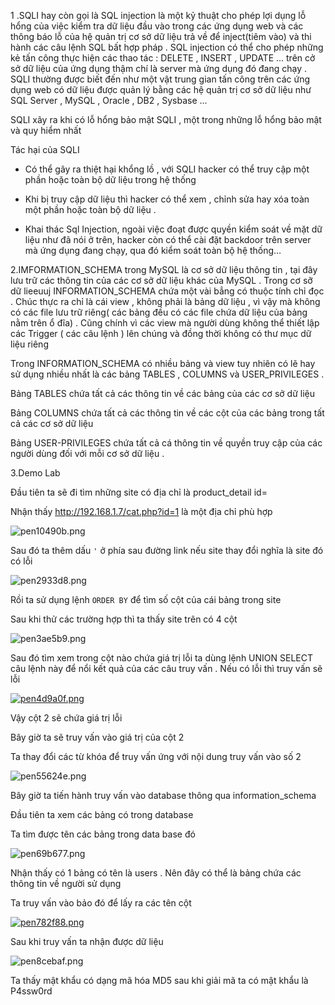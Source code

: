 1 .SQLI hay còn gọi là SQL injection là một kỷ thuật cho phép lợi dụng lỗ hổng của việc kiểm tra dữ liệu đầu vào trong các ứng dụng web và các thông báo lỗ của hệ quản trị cơ sở dữ liệu trả về để inject(tiêm vào) và thi hành các câu lệnh SQL bất hợp pháp . SQL injection có thể cho phép những kẻ tấn công thực hiện các thao tác : DELETE , INSERT , UPDATE ... trên cở sở dữ liệu của ứng dụng thậm chí là server mà ứng dụng đó đang chạy . SQLI thường được biết đến như một vật trung gian tấn công trên các ứng dụng web có dữ liệu được quản lý bằng các hệ quản trị cơ sở dữ liệu như SQL Server , MySQL , Oracle , DB2 , Sysbase ...

SQLI xãy ra khi có lỗ hổng bảo mật SQLI , một trong những lỗ hổng bảo mật và quy hiểm nhất 

Tác hại của SQLI 

- Có thể gây ra thiệt hại khổng lồ , với SQLI hacker có thể truy cập một phần hoặc toàn bộ dữ liệu trong hệ thống 

- Khi bị truy cập dữ liệu thì hacker có thể xem , chỉnh sửa hay xóa toàn một phần hoặc toàn bộ dữ liệu .

- Khai thác Sql Injection, ngoài việc đoạt được quyền kiểm soát về mặt dữ liệu như đã nói ở trên, hacker còn có thể cài đặt backdoor trên server mà ứng dụng đang chạy, qua đó kiểm soát toàn bộ hệ thống…

2.IMFORMATION_SCHEMA trong MySQL là cơ sở dữ liệu thông tin , tại đây lưu trữ các thông tin của các cơ sở dữ liệu khác của MySQL . Trong cơ sỡ dữ lieeuuj INFORMATION_SCHEMA chứa một vài bẳng có thuộc tính chỉ đọc . Chúc thực ra chỉ là cái view , không phải là bảng dữ liệu , vì vậy mà không có các file lưu trữ riêng( các bảng đều có các file chứa dữ liệu của bảng nằm trên ổ đĩa) . Cũng chính vì các view mà người dùng không thể thiết lập các Trigger ( các câu lệnh ) lên chúng và đồng thời không có thư mục dữ liệu riêng 

Trong INFORMATION_SCHEMA có nhiều bảng và view tuy nhiên có lẽ hay sử dụng nhiều nhất là các bảng TABLES , COLUMNS và USER_PRIVILEGES .

Bảng TABLES chứa tất cả các thông tin về các bảng của các cơ sở dữ liệu 

Bảng COLUMNS chứa tất cả các thông tin về các cột của các bảng trong tất cả các cơ sở dữ liệu 

Bảng USER-PRIVILEGES chứa tất cả cá thông tin về quyền truy cập của các người dùng đối với mỗi cơ sở dữ liệu . 

3.Demo Lab

Đầu tiên ta sẽ đi tìm những site có địa chỉ là product_detail id=

Nhận thấy http://192.168.1.7/cat.php?id=1 là một địa chỉ phù hợp

<img src="https://uphinhnhanh.com/images/2017/01/06/pen10490b.png" alt="pen10490b.png" border="0" />

Sau đó ta thêm dấu `'` ở phía sau đường link nếu site thay đổi nghĩa là site đó có lỗi

<img src="https://uphinhnhanh.com/images/2017/01/06/pen2933d8.png" alt="pen2933d8.png" border="0" />

Rồi ta sử dụng lệnh `ORDER BY` để tìm số cột của cái bảng trong site

Sau khi thử các trường hợp thì ta thấy site trên có 4 cột 

<img src="https://uphinhnhanh.com/images/2017/01/06/pen3ae5b9.png" alt="pen3ae5b9.png" border="0" />

Sau đó tìm xem trong cột nào chứa giá trị lỗi ta dùng lệnh UNION SELECT câu lệnh này để nổi kết quả của các câu truy vấn . Nếu có lỗi thì truy vấn sẽ lỗi

<a href="https://uphinhnhanh.com/image/Pr1"><img src="https://uphinhnhanh.com/images/2017/01/06/pen4d9a0f.png" alt="pen4d9a0f.png" border="0" /></a>

Vậy cột 2 sẽ chứa giá trị lỗi

Bây giờ ta sẽ truy vấn vào giá trị của cột 2

Ta thay đổi các từ khóa để truy vấn ứng với nội dung truy vấn vào số  2 

<img src="https://uphinhnhanh.com/images/2017/01/06/pen55624e.png" alt="pen55624e.png" border="0" />

Bây giờ ta tiến hành truy vấn vào database thông qua information_schema

Đầu tiên ta xem các bảng có trong database 

Ta tìm được tên các bảng trong data base đó 

<img src="https://uphinhnhanh.com/images/2017/01/06/pen69b677.png" alt="pen69b677.png" border="0" />

Nhận thấy có 1 bảng có tên là users . Nên đây có thể là bảng chứa các thông tin về người sử dụng

Ta truy vấn vào bảo đó để lấy ra các tên cột 

<a href="https://uphinhnhanh.com/image/PA8"><img src="https://uphinhnhanh.com/images/2017/01/06/pen782f88.png" alt="pen782f88.png" border="0" /></a>

Sau khi truy vấn ta nhận được dữ liệu 

<img src="https://uphinhnhanh.com/images/2017/01/06/pen8cebaf.png" alt="pen8cebaf.png" border="0" />

Ta thấy mật khẩu có dạng mã hóa MD5 sau khi giải mã ta có mật khẩu là  P4ssw0rd





